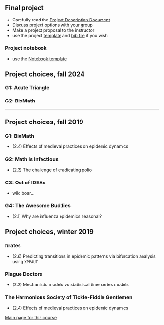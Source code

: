 ## Final project

- Carefully read the [Project Description Document](4mbp_2024.pdf)
- Discuss project options with your group
- Make a project proposal to the instructor
- use the project [template](ProjectTemplate2018.tex) and [bib file](project.bib) if you wish

### Project notebook

- use the [Notebook template](ProjectNotebookTemplate2018.Rnw)

## Project choices, fall 2024

### G1: Acute Triangle

### G2: BioMath

----

## Project choices, fall 2019

### G1: BioMath

- (2.4) Effects of medieval practices on epidemic dynamics

### G2: Math is Infectious

- (2.3) The challenge of eradicating polio

### G3: Out of IDEAs

- wild boar...

### G4: The Awesome Buddies

- (2.1) Why are influenza epidemics seasonal?

## Project choices, winter 2019

### πrates

- (2.6) Predicting transitions in epidemic patterns via bifurcation analysis using `XPPAUT`

### Plague Doctors

- (2.2) Mechanistic models vs statistical time series models

### The Harmonious Society of Tickle-Fiddle Gentlemen

- (2.4) Effects of medieval practices on epidemic dynamics

[Main page for this course](..)

